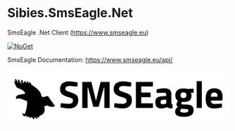 # Sibies.SmsEagle.Net
SmsEagle .Net Client (https://www.smseagle.eu)

[![NuGet](https://img.shields.io/nuget/v/Sibies.SmsEagle.Net.svg?style=flat-square)](https://www.nuget.org/packages/Sibies.SmsEagle.Net)

SmsEagle Documentation: https://www.smseagle.eu/api/

![SMSEagle](logo_SMSEagle_black_www.jpg)